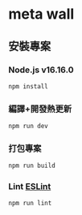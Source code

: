 # meta wall
## 安裝專案

### Node.js v16.16.0

```sh
npm install
```

### 編譯+開發熱更新

```sh
npm run dev
```

### 打包專案

```sh
npm run build
```

### Lint [ESLint](https://eslint.org/)

```sh
npm run lint
```
